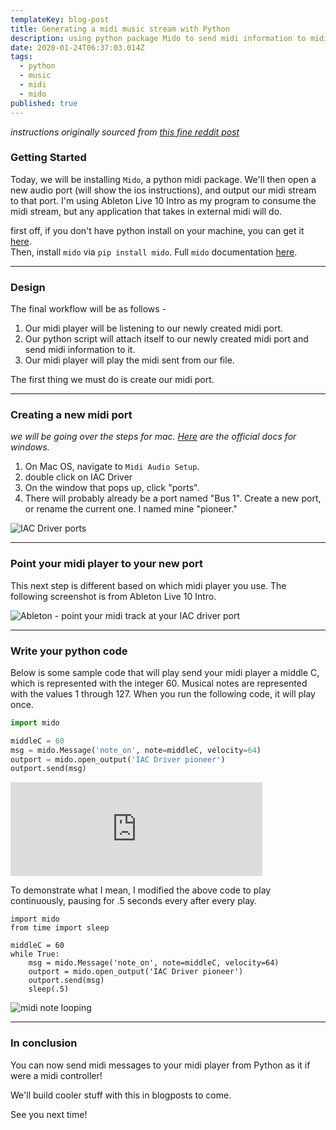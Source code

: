 ```yaml
---
templateKey: blog-post
title: Generating a midi music stream with Python
description: using python package Mido to send midi information to midi player - an introduction
date: 2020-01-24T06:37:03.014Z
tags:
  - python
  - music
  - midi
  - mido
published: true
---
```

*instructions originally sourced from [this fine reddit post](https://www.reddit.com/r/ableton/comments/5tuihk/any_good_resources_on_python_to_ableton/)*

### Getting Started

Today, we will be installing `Mido`, a python midi package. We'll then open a new audio port (will show the ios instructions), and output our midi stream to that port. I'm using Ableton Live 10 Intro as my program to consume the midi stream, but any application that takes in external midi will do.

first off, if you don't have python install on your machine, you can get it [here](https://www.python.org/downloads/).\
Then, install `mido` via `pip install mido`. Full `mido` documentation [here](https://mido.readthedocs.io/en/latest/index.html).

- - -

### Design

The final workflow will be as follows - 

1. Our midi player will be listening to our newly created midi port. 
2. Our python script will attach itself to our newly created midi port and send midi information to it. 
3. Our midi player will play the midi sent from our file. 

The first thing we must do is create our midi port. 

- - -

### Creating a new midi port

*we will be going over the steps for mac. [Here](https://docs.microsoft.com/en-us/windows-hardware/drivers/audio/midi-port-driver) are the official docs for windows.*

1. On Mac OS, navigate to `Midi Audio Setup`. 
2. double click on IAC Driver
3. On the window that pops up, click "ports". 
4. There will probably already be a port named "Bus 1". Create a new port, or rename the current one. I named mine "pioneer."

![IAC Driver ports](/uploads/1pythonmidi_iacdriverports.png "IAC Driver ports")

- - -

### Point your midi player to your new port

This next step is different based on which midi player you use. The following screenshot is from Ableton Live 10 Intro.    



![Ableton - point your midi track at your IAC driver port](/uploads/1pythonmidi_abletonmidiport.png "Ableton - point your midi track at your IAC driver port")



- - -

### Write your python code

Below is some sample code that will play send your midi player a middle C, which is represented with the integer 60. Musical notes are represented with the values 1 through 127. When you run the following code, it will play once. 

```python
import mido

middleC = 60
msg = mido.Message('note_on', note=middleC, velocity=64)
outport = mido.open_output('IAC Driver pioneer')
outport.send(msg)
```

<iframe width="80%" height="`00" src="https://clyp.it/wpdhjpc4/widget" frameborder="0"></iframe>

To demonstrate what I mean, I modified the above code to play continuously, pausing for .5 seconds every after every play. 

```
import mido
from time import sleep

middleC = 60
while True:
    msg = mido.Message('note_on', note=middleC, velocity=64)
    outport = mido.open_output('IAC Driver pioneer')
    outport.send(msg)
    sleep(.5)
```



![midi note looping](/uploads/1pythonmidi_repeatingnote.gif "midi note looping")



- - -

### In conclusion

You can now send midi messages to your midi player from Python as it if were a midi controller! 

We'll build cooler stuff with this in blogposts to come. 

See you next time!